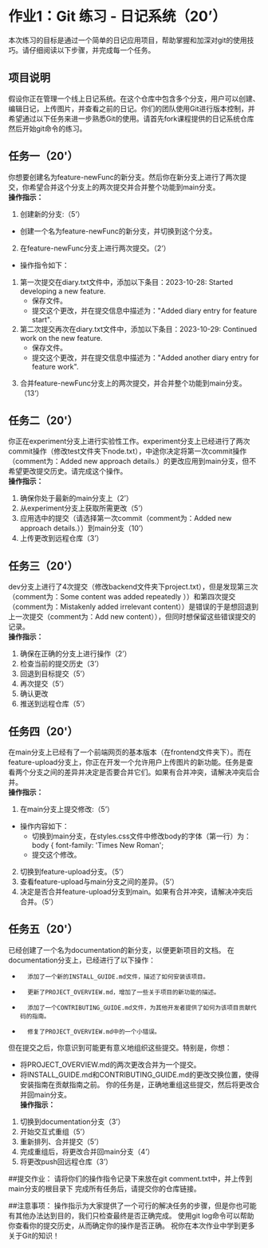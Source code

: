 # 作业1：Git 练习 - 日记系统（20’）

本次练习的目标是通过一个简单的日记应用项目，帮助掌握和加深对git的使用技巧。请仔细阅读以下步骤，并完成每一个任务。

## 项目说明
假设你正在管理一个线上日记系统。在这个仓库中包含多个分支，用户可以创建、编辑日记，上传图片，并查看之前的日记。你们的团队使用Git进行版本控制，并希望通过以下任务来进一步熟悉Git的使用。请首先fork课程提供的日记系统仓库然后开始git命令的练习。

## 任务一（20'）
你想要创建名为feature-newFunc的新分支。然后你在新分支上进行了两次提交，你希望合并这个分支上的两次提交并合并整个功能到main分支。  
**操作指示：**
1. 创建新的分支:（5‘）
* 创建一个名为feature-newFunc的新分支，并切换到这个分支。
2. 在feature-newFunc分支上进行两次提交。（2‘）
*  操作指令如下：
  1) 第一次提交在diary.txt文件中，添加以下条目：2023-10-28: Started developing a new feature.  
     * 保存文件。
     * 提交这个更改，并在提交信息中描述为："Added diary entry for feature start".  
  2) 第二次提交再次在diary.txt文件中，添加以下条目：2023-10-29: Continued work on the new feature.  
     * 保存文件。
     * 提交这个更改，并在提交信息中描述为："Added another diary entry for feature work".
3. 合并feature-newFunc分支上的两次提交，并合并整个功能到main分支。（13‘）

## 任务二（20'）
你正在experiment分支上进行实验性工作。experiment分支上已经进行了两次commit操作（修改test文件夹下node.txt），中途你决定将第一次commit操作（comment为：Added new approach details.）的更改应用到main分支，但不希望更改提交历史。请完成这个操作。  
**操作指示：**
1. 确保你处于最新的main分支上（2’）  
2. 从experiment分支上获取所需更改（5’）  
3. 应用选中的提交（请选择第一次commit（comment为：Added new approach details.））到main分支（10’）  
4. 上传更改到远程仓库（3’）

## 任务三（20'）
dev分支上进行了4次提交（修改backend文件夹下project.txt），但是发现第三次（comment为：Some content was added repeatedly ））和第四次提交（comment为：Mistakenly added irrelevant content））是错误的于是想回退到上一次提交（comment为：Add new content）），但同时想保留这些错误提交的记录。  
**操作指示：**
1. 确保在正确的分支上进行操作（2’） 
2. 检查当前的提交历史（3’） 
3. 回退到目标提交（5’） 
4. 再次提交（5’） 
5. 确认更改
6. 推送到远程仓库（5’） 

## 任务四（20'）
在main分支上已经有了一个前端网页的基本版本（在frontend文件夹下）。而在feature-upload分支上，你正在开发一个允许用户上传图片的新功能。任务是查看两个分支之间的差异并决定是否要合并它们。如果有合并冲突，请解决冲突后合并。  
**操作指示：**
1. 在main分支上提交修改:（5’）
* 操作内容如下：  
  * 切换到main分支，在styles.css文件中修改body的字体（第一行）为：body { font-family: 'Times New Roman';  
  * 提交这个修改。  
2. 切换到feature-upload分支。（5’）  
3. 查看feature-upload与main分支之间的差异。（5’）  
4. 决定是否合并feature-upload分支到main。如果有合并冲突，请解决冲突后合并。（5’）

## 任务五（20'）
已经创建了一个名为documentation的新分支，以便更新项目的文档。
在documentation分支上，已经进行了以下操作：  
* 		添加了一个新的INSTALL_GUIDE.md文件，描述了如何安装该项目。
* 		更新了PROJECT_OVERVIEW.md，增加了一些关于项目的新功能的描述。
* 		添加了一个CONTRIBUTING_GUIDE.md文件，为其他开发者提供了如何为该项目贡献代码的指南。
* 		修复了PROJECT_OVERVIEW.md中的一个小错误。
但在提交之后，你意识到可能更有意义地组织这些提交。特别是，你想：
* 将PROJECT_OVERVIEW.md的两次更改合并为一个提交。
* 将INSTALL_GUIDE.md和CONTRIBUTING_GUIDE.md的更改交换位置，使得安装指南在贡献指南之前。
你的任务是，正确地重组这些提交，然后将更改合并回main分支。  
**操作指示：**
1. 切换到documentation分支（3’）
2. 开始交互式重组（5’）
3. 重新排列、合并提交（5’）
4. 完成重组后，将更改合并回main分支（4’）
5. 将更改push回远程仓库（3’）

##提交作业：
请将你们的操作指令记录下来放在git comment.txt中，并上传到main分支的根目录下
完成所有任务后，请提交你的仓库链接。

##注意事项：
操作指示为大家提供了一个可行的解决任务的步骤，但是你也可能有其他办法达到目的，我们只检查最终是否正确完成。
使用git log命令可以帮助你查看你的提交历史，从而确定你的操作是否正确。
祝你在本次作业中学到更多关于Git的知识！


